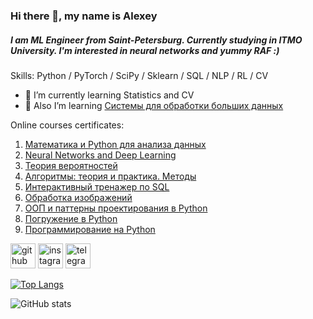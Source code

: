 ### Hi there 👋, my name is Alexey
##### I am ML Engineer from Saint-Petersburg. Currently studying in ITMO University. I'm interested in neural networks and yummy RAF :)

Skills: Python / PyTorch / SciPy / Sklearn / SQL / NLP / RL / CV

- 🌱 I’m currently learning Statistics and CV
- 📘 Also I’m learning <a href="https://stepik.org/course/150/">Системы для обработки больших данных</a>

Online courses certificates:

1) <a href="https://coursera.org/share/4c496e331a29863a165fd53b1e1753a1">Математика и Python для анализа данных</a>
2) <a href="https://coursera.org/share/e32f996d536830237a3db77ecaf86a6e">Neural Networks and Deep Learning</a>
3) <a href="https://stepik.org/cert/1564107">Теория вероятностей</a>
4) <a href="https://stepik.org/cert/1584854">Алгоритмы: теория и практика. Методы</a>
5) <a href="https://stepik.org/cert/1633963">Интерактивный тренажер по SQL</a>
6) <a href="https://stepik.org/cert/327556">Обработка изображений</a>
7) <a href="https://coursera.org/share/cae5138bcb132167f7fedf031410dc91">ООП и паттерны проектирования в Python</a>
8) <a href="https://coursera.org/share/cf245438df8c8222d4afc9dbcd542359">Погружение в Python</a>
9) <a href="https://stepik.org/cert/1037572">Программирование на Python</a>


[<img src='https://cdn.jsdelivr.net/npm/simple-icons@3.0.1/icons/github.svg' alt='github' height='40'>](https://github.com/Myashka)  [<img src='https://cdn.jsdelivr.net/npm/simple-icons@3.0.1/icons/instagram.svg' alt='instagram' height='40'>](https://www.instagram.com/myashkalol/)  [<img src='https://cdn.jsdelivr.net/npm/simple-icons@3.0.1/icons/telegram.svg' alt='telegram' height='40'>](https://t.me/myashka29)

[![Top Langs](https://github-readme-stats.vercel.app/api/top-langs/?username=Myashka)](https://github.com/anuraghazra/github-readme-stats)

![GitHub stats](https://github-readme-stats.vercel.app/api?username=Myashka&show_icons=true)  

